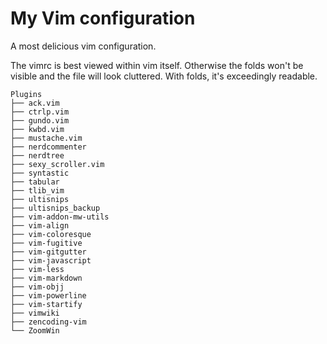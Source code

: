 My Vim configuration
====================

A most delicious vim configuration.

The vimrc is best viewed within vim itself.  Otherwise the folds won't be visible and the file will look cluttered.  With folds, it's exceedingly readable.

    Plugins
    ├── ack.vim
    ├── ctrlp.vim
    ├── gundo.vim
    ├── kwbd.vim
    ├── mustache.vim
    ├── nerdcommenter
    ├── nerdtree
    ├── sexy_scroller.vim
    ├── syntastic
    ├── tabular
    ├── tlib_vim
    ├── ultisnips
    ├── ultisnips_backup
    ├── vim-addon-mw-utils
    ├── vim-align
    ├── vim-coloresque
    ├── vim-fugitive
    ├── vim-gitgutter
    ├── vim-javascript
    ├── vim-less
    ├── vim-markdown
    ├── vim-objj
    ├── vim-powerline
    ├── vim-startify
    ├── vimwiki
    ├── zencoding-vim
    └── ZoomWin

